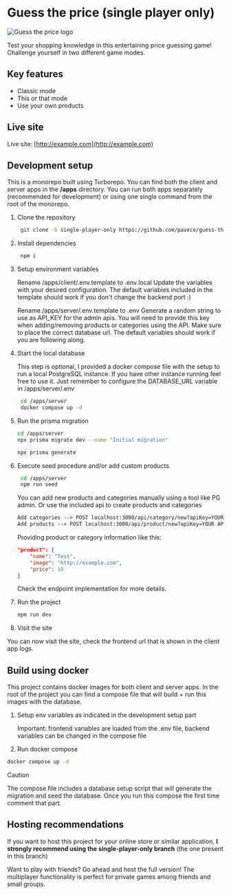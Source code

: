 # Guess the price (single player only)

![Guess the price logo](https://res.cloudinary.com/dnh0go0q2/image/upload/v1736198420/OG_banner_small_qatyz2.png)

Test your shopping knowledge in this entertaining price guessing game! Challenge yourself in two different game modes.

## Key features

- Classic mode
- This or that mode
- Use your own products

## Live site

Live site: [http://example.com](http://example.com)

## Development setup

This is a monorepo built using Turborepo. You can find both the client and server apps in the **/apps** directory.
You can run both apps separately (recommended for development) or using one single command from the root of the monorepo.

1. Clone the repository

    ```bash
     git clone -b single-player-only https://github.com/pavece/guess-the-price.git
    ```

2. Install dependencies

    ```bash
     npm i
    ```

3. Setup environment variables

    Rename /apps/client/.env.template to .env.local
    Update the variables with your desired configuration. The default variables included in the template should work if you don't change the backend port :)

    Rename /apps/server/.env.template to .env
    Generate a random string to use as API_KEY for the admin apis. You will need to provide this key when adding/removing products or categories using the API.
    Make sure to place the correct database url. The default variables should work if you are following along.

4. Start the local database

    This step is optional, I provided a docker compose file with the setup to run a local PostgreSQL instance. If you have other instance running feel free to use it. Just remember to configure the DATABASE_URL variable in /apps/server/.env

    ```bash
     cd /apps/server
     docker compose up -d
    ```

5. Run the prisma migration

    ```bash
    cd /apps/server
    npx prisma migrate dev --name "Initial migration"
    ```

    ```bash
    npx prisma generate
    ```

6. Execute seed procedure and/or add custom products

    ```bash
     cd /apps/server
     npm run seed
    ```

    You can add new products and categories manually using a tool like PG admin.
    Or use the included api to create products and categories

    ```txt
    Add categories --> POST localhost:3000/api/category/new?apiKey=YOUR API KEY
    Add products --> POST localhost:3000/api/product/new?apiKey=YOUR API KEY
    ```

    Providing product or category information like this:

    ```json
    "product": {
        "name": "Test",
        "image": "http://example.com",
        "price": 10
    }
    ```

    Check the endpoint implementation for more details.

7. Run the project

    ```bash
    npm run dev
    ```

8. Visit the site

You can now visit the site, check the frontend url that is shown in the client app logs.

## Build using docker

This project contains docker images for both client and server apps. In the root of the project you can find a compose file that will build + run this images with the database.

1. Setup env variables as indicated in the development setup part

   Important: frontend variables are loaded from the .env file, backend variables can be changed in the compose file

2. Run docker compose

```bash
docker compose up -d
```

> [!CAUTION]
> The compose file includes a database setup script that will generate the migration and seed the database. Once you run this compose the first time comment that part.

## Hosting recommendations

If you want to host this project for your online store or similar application, **I strongly recommend using the single-player-only branch** (the one present in this branch)

Want to play with friends? Go ahead and host the full version! The multiplayer functionality is perfect for private games among friends and small groups.
